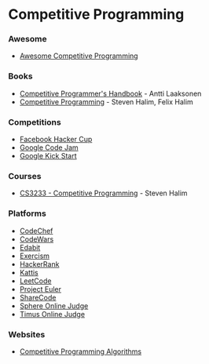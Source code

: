 # Competitive Programming

### Awesome

* [Awesome Competitive Programming](https://github.com/lnishan/awesome-competitive-programming)

### Books

* [Competitive Programmer's Handbook](https://cses.fi/book/book.pdf) - Antti Laaksonen
* [Competitive Programming](https://www.comp.nus.edu.sg/~stevenha/myteaching/competitive_programming/cp1.pdf) - Steven Halim, Felix Halim

### Competitions

* [Facebook Hacker Cup](https://www.facebook.com/codingcompetitions/hacker-cup/)
* [Google Code Jam](https://codingcompetitions.withgoogle.com/codejam)
* [Google Kick Start](https://codingcompetitions.withgoogle.com/kickstart)

### Courses

* [CS3233 - Competitive Programming](https://www.comp.nus.edu.sg/~stevenha/cs3233.html) - Steven Halim

### Platforms

* [CodeChef](https://www.codechef.com/)
* [CodeWars](https://www.codewars.com/)
* [Edabit](https://edabit.com/)
* [Exercism](https://exercism.io/)
* [HackerRank](https://www.hackerrank.com)
* [Kattis](https://open.kattis.com/)
* [LeetCode](https://leetcode.com/)
* [Project Euler](https://projecteuler.net/)
* [ShareCode](https://sharecode.io/)
* [Sphere Online Judge](https://www.spoj.com/problems/classical/)
* [Timus Online Judge](https://acm.timus.ru/)

### Websites

* [Competitive Programming Algorithms](https://cp-algorithms.com/)

